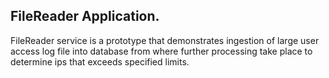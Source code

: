 ## FileReader  Application.

FileReader service is a prototype that demonstrates ingestion of large user access log file into database from where further processing take place to determine ips that exceeds specified limits.

